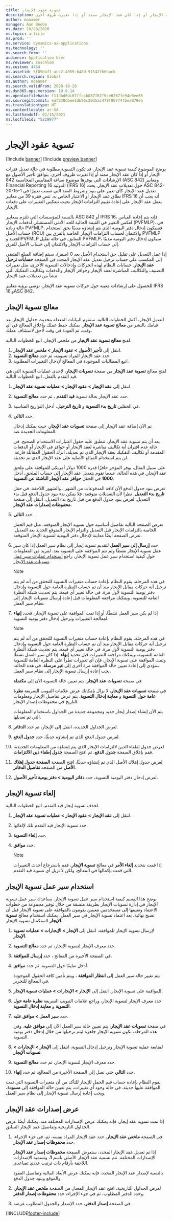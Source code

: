 ```yaml
---
title: تسوية عقود الإيجار
description: يوضح الموضوع كيفية تسوية عقد الإيجار. قد تكون التسوية مطلوبة في حالة تعديل فترات الإيجار أو إذا كان عقد الإيجار ممتد أو إذا تغيرت ظروف أخرى.
author: moaamer
manager: Ann Beebe
ms.date: 10/28/2020
ms.topic: article
ms.prod: ''
ms.service: dynamics-ax-applications
ms.technology: ''
ms.search.form: ''
audience: Application User
ms.reviewer: roschlom
ms.custom: 4464
ms.assetid: 5f89daf1-acc2-4959-b48d-91542fb6bacb
ms.search.region: Global
ms.author: moaamer
ms.search.validFrom: 2020-10-28
ms.dyn365.ops.version: 10.0.14
ms.openlocfilehash: f11dbd6dc67ffccb087f67f5ce6267fe94e0ee65
ms.sourcegitcommit: eaf330dbee1db96c20d5ac479f007747bea079eb
ms.translationtype: HT
ms.contentlocale: ar-SA
ms.lasthandoff: 02/15/2021
ms.locfileid: "5219977"
---
```

# <a name="adjust-leases"></a>تسوية عقود الإيجار

[!include [banner](../includes/banner.md)]
[!include [preview banner](../includes/preview-banner.md)]

يوضح الموضوع كيفية تسوية عقد الإيجار. قد تكون التسوية مطلوبة في حالة تعديل فترات الإيجار أو إذا كان عقد الإيجار ممتد أو إذا تغيرت ظروف أخرى. يتوافق تأجير الأصول مع الإرشادات التي يوفرها موضوع صياغة المقاييس المحاسبية 842 (ASC 842) ومعايير Financial Reporting الدولية 16 (IFRS 16) حول تعديلات عقد الإيجار. يحدد ASC 842-20-15-1 تعديل عقد الإيجار كأي تغيير على بنود وشروط العقد التي تسبب تغييرًا في نطاق عقد الإيجار أو الاعتبار الخاص به. تنص فقرة 39 من معايير IFRS 16 أنه يجب أن يعمل عقد الإيجار على إعادة تقييم التزامات الإيجار بحيث تنعكس التغييرات على دفعات الإيجار.

بالنسبة للمؤسسات التي تلتزم بمعايير ASC 842 أو IFRS 16، فإنه يتم إعادة القياس لعكس التغيير في القيمة الحالية للحد الأدنى المستقبلي لدفعات الإيجار (PVFMLP). في حالة زيادة PVFMLP، فسيكون إدخال دفتر اليومية الذي يتم إنشاؤه مدينًا بحق استخدام حساب الأصل (ROU) والائتمان لحساب التزامات الإيجار الخاصة بالفرق بين PVFMLP الجديد وPVFMLP السابق. في حالة تقليل PVFMLP، سيكون إدخال دفتر اليومية مدينًا إلى حساب التزامات الإيجار والائتمان إلى حساب الأصل للفرق.

إذا عمل التعديل على تقليل حق استخدام الأصل بعد 0 (صفر)، سيتم إضافة المبلغ المتبقي إلى المكسب علي حساب ترحيل تعديل عقد الإيجار المحدد في الصفحة **حسابات ترحيل عقد الإيجار**. حسابات النظام لهذه الحركات وإدخالات التسوية الأخرى، مثل تغييرات التصنيف والتكاليف المباشرة لعقد الإيجار وحوافز الإيجار والدفعات وتكاليف التفكيك التي تنشأ من تعديلات عقد الإيجار.

للحصول على إرشادات معينة حول حركات تسوية عقد الإيجار، نوصي برؤية معايير IFRS 16 وASC 842.

## <a name="lease-adjustment-wizard"></a>معالج تسوية الإيجار

لتعديل الإيجار، أكمل الخطوات التالية. ستقوم البيانات المعدلة بتحديث جداول الإيجار بعد قيامك بالنشر من **معالج تسوية عقد الإيجار**. يمكنك حفظ عملك وإغلاق المعالج في أي وقت، ثم العودة في وقت لاحق لاستئناف عملك.

لفتح **معالج تسوية عقد الإيجار** من ملخص الإيجار، اتبع الخطوات التالية.

1. انتقل إلى **تأجير الأصول \> عقود الإيجار \> ملخص عقد الإيجار**. 
2. حدد عقد الإيجار المراد تسويته، ثم حدد **معالج التسوية**.
3. اتبع المطالبات الموجودة في المعالج لإدخال التغييرات المطلوبة.

لفتح معالج **تسوية عقد الإيجار** من صفحة **تسويات الإيجار**، لإحدى عمليات التسوية التي هي قيد التقدم بالفعل، اتبع الخطوات التالية.

1.  انتقل إلى **عقد الإيجار \> عقود الإيجار \> عمليات تسوية عقد الإيجار**.
2.  حدد عقد الإيجار بحالة تسوية **قيد التقدم** ، ثم حدد **معالج التسوية**.
3.  في الحقلين **تاريخ بدء التسوية** و **تاريخ الترحيل**، أدخل التواريخ المناسبة.
4.  حدد **التالي**.

    تم الآن إضافة عقد الإيجار إلى صفحة **تسويات عقد الإيجار**، حيث يمكنك إدخال المعلومات الجديدة عنه.

    بعد أن يتم تسوية عقد الإيجار، تنطبق عليه حقول اعتبارات الاستخدام الصحيح. في حالة عدم اقتران أية تكاليف مباشرة لعقد الإيجار أو حوافز في الإيجار أو الدفعات المقدمة أو تكاليف التفكيك بعقد الإيجار الذي تم تعديله، اترك الحقول المقابلة فارغة. لن يتم استخدام المبالغ الأصلية على عقد الإيجار الذي تم تحديثه. 

    على سبيل المثال، يوفر المؤجر حافزًا قدره 1000 دولار أمريكي للموافقة على ملحق عقد الإيجار. في هذه الحالة، عندما تقوم بتعديل عقد الإيجار إلى حساب الملحق، أدخل **1000** في الحقل **حوافز عقد الإيجار الناشئة عن التسوية**.

    تعرض بنود جدول الدفع الآن كافة المدفوعات من الشهر ، والشهور اللاحقة، في حقل **تاريخ بدء التعديل**. نظرا لأن التعديلات متوقعة، فلا يمكن بدء بنود جدول الدفع قبل بدء التعديل. لعرض بنود جدول الدفع من قبل تاريخ بدء التعديل، انتقل إلى صفحة **محفوظات إصدارات عقد الإيجار**.

8.  حدد **التالي**.

    تعرض الصفحة التالية تفاصيل أساسية حول تسوية الإيجار المتوقعة، مثل قيم الحمل الخاصة بالتزامات الإيجار قبل التعديل والتزام الإيجار المتوقع الجديد بعد التعديل. تعرض الصفحة أيضًا معاينة لإدخال دفتر اليومية لتسوية الإيجار المتوقعة.

9.  حدد **إرسال إلى سير العمل** لتقديم تسوية إيجار إلى نظام سير العمل إذا كان سير عمل تسوية الإيجار نشطًا ولم تتم الموافقة على التسوية بعد. لمزيد من المعلومات حول كيفية استخدام سير عمل تسوية الإيجار، راجع [استخدام عمليات سير عمل تسويات عقد الإيجار](use-create-lease-wrkflw.md).

    > [!NOTE]
    > في هذه المرحلة، يقوم النظام بإعادة حساب متغيرات التسوية للتحقق من أنه لم يتم ترحيل أية حركات مقابل الإيجار منذ أن تم حساب النظرة العامة حول التسوية وإدخال دفتر يومية التسوية لأول مرة. في حالة تغيير أي قيمة، يتم تحديث شبكه النظرة العامة للتسوية، ويمكنك مراجعة المعلومات قبل إعادة إرسال تسويات الإيجار إلى نظام سير العمل.

10. إذا لم يكن سير العمل نشطًا، أو إذا تمت الموافقة على تسوية الإيجار، فحدد **إنهاء** لمعالجة التغييرات وترحيل إدخال دفتر يومية التسوية.

    > [!NOTE] 
    > في هذه المرحلة، يقوم النظام بإعادة حساب متغيرات التسوية للتحقق من أنه لم يتم ترحيل أية حركات مقابل الإيجار منذ أن تم حساب النظرة العامة حول التسوية وإدخال دفتر يومية التسوية لأول مرة. في حالة تغيير أي قيمة، يتم تحديث شبكة النظرة العامة للتسوية، ويمكنك مراجعة التغييرات قبل تحديد **إنهاء**. إذا كان سير العمل نشطًا وتمت الموافقة على تسوية الإيجار، فإن أي تغييرات تطرأ على النظرة العامة للتسوية ستؤدي إلى إعادة تعيين حالة الموافقة مرة أخرى إلى **غير مرسلة**. في هذه الحالة، يجب إعادة إرسال تسوية الإيجار إلى نظام سير العمل.

    في صفحة **تسويات عقد الإيجار**، يتم تعيين حالة التسوية الآن إلى **مكتملة**.

    في صفحة **تسويات عقد الإيجار**، لا يزال بإمكانك عرض علامات التبويب السريعة **نظرة عامة حول التسوية** و **معاينة إدخال التسوية**. يتم عرض تفاصيل الإيجار ومعلومات التاريخ في محفوظات إصدار الإيجار.

    يتم الآن إنشاء إصدار إيجار جديد ومجموعة جديدة من الجداول باستخدام المعلومات التي تم تعديلها. 

13. لعرض الجداول الجديدة، انتقل إلى الإيجار، ثم حدد **الدفاتر**.
14. لعرض جدول الدفع الذي تم إنشاؤه حديثًا، حدد **جدول الدفع**.
15. لعرض جدول إطفاء الدين لالتزامات الإيجار الذي يتم إنشاؤه من المعلومات الجديدة، فقم بإغلاق الصفحة **جدول الدفع**، ثم افتح الصفحة **جدول إطفاء دين الالتزامات**.
16. لعرض جدول إهلاك الأصل الذي تم إنشاؤه حديثًا، افتح الصفحة **الصفحة جدول إهلاك الأصل** من الصفحة **تفاصيل الدفاتر**.
17. لعرض إدخال دفتر اليومية التسوية، حدد **دفاتر اليومية \> دفتر يومية تأجير الأصول**.

## <a name="cancel-a-lease-adjustment"></a>إلغاء تسوية الإيجار 

لحذف تسوية إيجار قيد التقدم، اتبع الخطوات التالية.

1.  انتقل إلى **عقد الإيجار \> عقود الإيجار \> عمليات تسوية عقد الإيجار**.
2.  حدد تسوية الإيجار قيد التقدم تلك لإلغائها.
3.  حدد **إلغاء التسوية**. 
4.  حدد **موافق**.

    > [!NOTE] 
    > إذا قمت بتحديد **إلغاء الأمر** في معالج **تسوية الإيجار**، فقم باسترجاع أحدث التغييرات التي قمت بإكمالها في المعالج، ولكن لا تزيل أي تسوية قيد التقدم.

## <a name="use-the-lease-adjustment-workflow"></a>استخدام سير عمل تسوية الإيجار

يوضح هذا القسم كيفية استخدام سير عمل تسوية الإيجار. يساعدك سير عمل تسوية الإيجار في إدارة تسويات الإيجار بطريقة متسقة من خلال توفير مجموعة من خطوات الاعتماد وتعيينها إلى مستخدمين معينين يقومون بالموافقة على تسوية الإيجار قبل أن تصبح نهائية. بعد اعتماد تسوية الإيجار في سير العمل، يمكنك استخدام معالج **تسوية الإيجار** لاستكمال تسوية الإيجار.

1.  لإرسال تسوية الإيجار للموافقة، انتقل إلى **الإيجار \> الإيجارات \> عمليات تسوية الإيجار**.
2.  حدد معرف الإيجار لتسوية الإيجار، ثم حدد **معالج التسوية**.
3.  في الصفحة الأخيرة من المعالج ، حدد **إرسال للموافقة**.
4.  أدخل تعليقًا حول التسوية، ثم حدد **موافق**.

    يتم تغيير حالة سير العمل إلى **انتظار الموافقة** ، ويتم تأمين كافة الحقول الموجودة في المعالج للتحرير.

5.  للموافقة على تسوية الإيجار، انتقل إلى **الإيجار \> الإيجارات \> عمليات تسوية الإيجار**.
6.  حدد معرف الإيجار لتسوية الإيجار، وراجع علامات التبويب السريعة **نظرة عامة حول التسوية** و **معاينة إدخال التسوية**.
7.  حدد **سير العمل \> موافق عليه**.

    في صفحة **تسويات عقد الإيجار**، يتم تعيين حالة سير العمل الآن إلى **موافق عليه**. وفي هذه المرحلة، تكون تسوية الإيجار جاهزه ليتم ترحيلها من خلال إدخال دفتر يومية التسوية.

8.  لمتابعة عملية تسوية الإيجار وترحيل إدخال التسوية، انتقل إلى **الإيجار \> الإيجارات \> تسويات الإيجار**.
9.  حدد معرف الإيجار لتسوية الإيجار، ثم حدد **معالج التسوية**.
10. حدد **التالي** حتى تصل إلى الصفحة الأخيرة من المعالج، ثم حدد **إنهاء**.

يقوم النظام بإعادة حساب قيم الحمل للإيجار للتأكد من أن متغيرات التسوية التي تمت الموافقة عليها حديثة. في حالة وجود أي تغييرات، يتم تعيين حالة الموافقة إلى **مسودة**، ويجب إعادة إرسال تسوية الإيجار إلى نظام سير العمل.

## <a name="view-lease-versions"></a>عرض إصدارات عقد الإيجار

إذا تمت تسوية عقد إيجار، فإنه يمكنك عرض الإصدارات المختلفة منه. يمكنك أيضًا عرض الجداول التاريخية وتفاصيل عقد الإيجار السابق.

1.  في الصفحة **ملخص عقد الإيجار**، حدد عقد الإيجار المراد نفسه، ثم، في جزء الإجراء، حدد **محفوظات إصدار عقد الإيجار**.

    إذا تم تعديل عقد الإيجار المحدد، ستعرض الصفحة **محفوظات إصدار عقد الإيجار** الإصدارات المختلفة. تتم تسمية عقد الإيجار الأصلي باسم **1**، وتسمية الإصدارات اللاحقة بأرقام ذات ترتيب عددي تصاعدي.

    بالنسبة لإصدار عقد الإيجار المحدد، فإنه يمكنك عرض الأبعاد المالية وتفاصيل العقود والموقع وبنود جدول الدفع.

2. لعرض الجداول التاريخية، افتح عقد الإيجار المعدل من الصفحة **ملخص عقد الإيجار**، وحدد الدفتر المطلوب، ثم في جزء الإجراء، حدد **محفوظات إصدار الدفتر**.
3. في الصفحة **إصدار الدفتر**، حدد الإصدار والجدول المطلوب عرضه.


[!INCLUDE[footer-include](../../includes/footer-banner.md)]